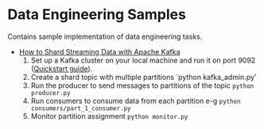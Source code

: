 # Data Engineering Samples
Contains sample implementation of data engineering tasks.

- [How to Shard Streaming Data with Apache Kafka](https://github.com/muneeb706/data-engineering-samples/tree/main/streaming/multiple_shards)
    1. Set up a Kafka cluster on your local machine and run it on port 9092 ([Quickstart guide](https://kafka.apache.org/quickstart)).
    2. Create a shard topic with multiple partitions `python kafka_admin.py'
    3. Run the producer to send messages to partitions of the topic `python producer.py`
    5. Run consumers to consume data from each partition e-g `python consumers/part_1_consumer.py`
    6. Monitor partition assignment `python monitor.py`

